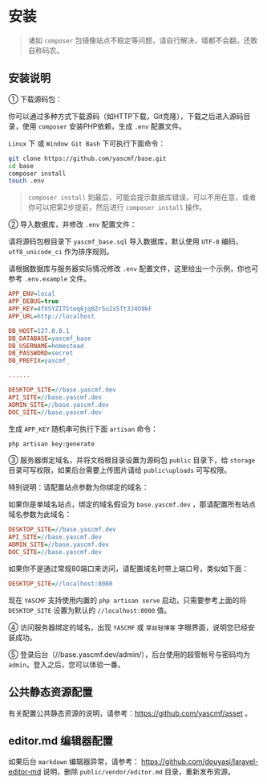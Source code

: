 # 安装

>   诸如 `composer` 包镜像站点不稳定等问题，请自行解决，墙都不会翻，还敢自称码农。


## 安装说明

① 下载源码包：

你可以通过多种方式下载源码（如HTTP下载，Git克隆），下载之后进入源码目录，使用 `composer` 安装PHP依赖，生成 `.env` 配置文件。

`Linux` 下 或 `Window Git Bash` 下可执行下面命令：

```bash
git clone https://github.com/yascmf/base.git
cd base
composer install
touch .env
```

>   `composer install` 到最后，可能会提示数据库错误，可以不用在意，或者你可以把第2步提前，然后进行 `composer install` 操作。

② 导入数据库，并修改 `.env` 配置文件：

请将源码包根目录下 `yascmf_base.sql` 导入数据库，默认使用 `UTF-8` 编码，`utf8_unicode_ci` 作为排序规则。

请根据数据库与服务器实际情况修改 `.env` 配置文件，这里给出一个示例，你也可参考 `.env.example` 文件。

```ini
APP_ENV=local
APP_DEBUG=true
APP_KEY=4fXSYZITSteq6jq0Zr5u2x5Tt3J4O9kF
APP_URL=http://localhost

DB_HOST=127.0.0.1
DB_DATABASE=yascmf_base
DB_USERNAME=homestead
DB_PASSWORD=secret
DB_PREFIX=yascmf_

......

DESKTOP_SITE=//base.yascmf.dev
API_SITE=//base.yascmf.dev
ADMIN_SITE=//base.yascmf.dev
DOC_SITE=//base.yascmf.dev
```

生成 `APP_KEY` 随机串可执行下面 `artisan` 命令：

```bash
php artisan key:generate
```

③ 服务器绑定域名，并将文档根目录设置为源码包 `public` 目录下，给 `storage` 目录可写权限，如果后台需要上传图片请给 `public\uploads` 可写权限。

特别说明：请配置站点参数为你绑定的域名：

如果你是单域名站点，绑定的域名假设为 `base.yascmf.dev` ，那请配置所有站点域名参数为此域名：

```ini
DESKTOP_SITE=//base.yascmf.dev
API_SITE=//base.yascmf.dev
ADMIN_SITE=//base.yascmf.dev
DOC_SITE=//base.yascmf.dev
```

如果你不是通过常规80端口来访问，请配置域名时带上端口号，类似如下面：

```ini
DESKTOP_SITE=//localhost:8080
```

现在 `YASCMF` 支持使用内置的 `php artisan serve` 启动，只需要参考上面的将 `DESKTOP_SITE` 设置为默认的 `//localhost:8000` 值。

④ 访问服务器绑定的域名，出现 `YASCMF` 或 `芽丝轻博客` 字眼界面，说明您已经安装成功。

⑤ 登录后台（//base.yascmf.dev/admin/），后台使用的超管帐号与密码均为 `admin`，登入之后，您可以体验一番。

## 公共静态资源配置

有关配置公共静态资源的说明，请参考：https://github.com/yascmf/asset 。

## editor.md 编辑器配置

如果后台 `markdown` 编辑器异常，请参考： https://github.com/douyasi/laravel-editor-md 说明，删除 `public/vendor/editor.md` 目录，重新发布资源。

